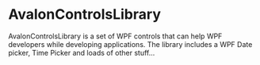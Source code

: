 # AvalonControlsLibrary
AvalonControlsLibrary is a set of WPF controls that can help WPF developers while developing applications. The library includes a WPF Date picker, Time Picker and loads of other stuff...
